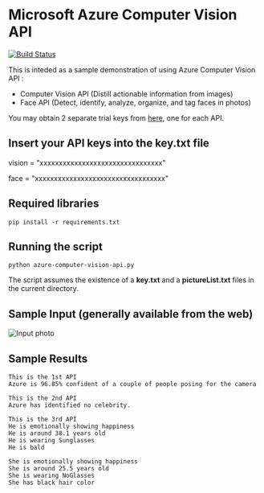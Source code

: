 # Microsoft Azure Computer Vision API
[![Build Status](https://travis-ci.org/josepipher/azure-computer-vision-api.svg?branch=master)](https://travis-ci.org/josepipher/azure-computer-vision-api)

This is inteded as a sample demonstration of using Azure Computer Vision API :
- Computer Vision API (Distill actionable information from images)
- Face API (Detect, identify, analyze, organize, and tag faces in photos)

You may obtain 2 separate trial keys from [here](https://azure.microsoft.com/en-us/try/cognitive-services/), one for each API.

## Insert your API keys into the **key.txt** file
vision = "xxxxxxxxxxxxxxxxxxxxxxxxxxxxxxxx"

face = "xxxxxxxxxxxxxxxxxxxxxxxxxxxxxxxxxx"

## Required libraries
```linux
pip install -r requirements.txt
```

## Running the script
```linux
python azure-computer-vision-api.py
```
The script assumes the existence of a **key.txt** and a **pictureList.txt** files in the current directory.

## Sample Input (generally available from the web)
![Input photo](http://www.herworldplus.com/sites/default/files/Amber%20Kuo%20and%20Hong%20Kong%20actor%20Nick%20Cheung.jpg)

## Sample Results
```linux
This is the 1st API
Azure is 96.85% confident of a couple of people posing for the camera

This is the 2nd API
Azure has identified no celebrity.

This is the 3rd API
He is emotionally showing happiness
He is around 38.1 years old
He is wearing Sunglasses
He is bald

She is emotionally showing happiness
She is around 25.5 years old
She is wearing NoGlasses
She has black hair color

```
